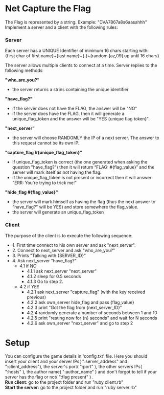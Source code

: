 Net Capture the Flag
=====================


The Flag is represented by a string. Example: "DVA7867a8s6aasahhh"
Implement a server and a client with the following rules:

### Server
Each server has a UNIQUE Identifier of minimum 16 chars starting with: {first char of first name}+{last name}+{.}+{random [az,09] up until 16 chars}

The server allows multiple clients to connect at a time.
Server replies to the following methods:

__"who_are_you?"__
- the server returns a strins containing the unique identifier

__"have_flag?"__
- if the server does not have the FLAG, the answer will be "NO"
- if the server does have the FLAG, then it will generate a unique_flag_token and the answer will be "YES {unique flag token}".

__"next_server"__
- the server will choose RANDOMLY the IP of a next server. The answer to this request cannot be its own IP.

__"capture_flag #{unique_flag_token}"__
- if unique_flag_token is correct (the one generated when asking the question "have_flag?") then it will return “FLAG: #{flag_value}” and the server will mark itself as not having the flag.
- if the unique_flag_token is not present or incorrect then it will answer "ERR: You're trying to trick me!"

__"hide_flag #{flag_value}"__
- the server will mark himself as having the flag (thus the next answer to "have_flag?" will be YES) and store somewhere the flag_value.
- the server will generate an unique_flag_token

### Client

The purpose of the client is to execute the following sequence:
<ul>
  <li>1. First time connect to his own server and ask "next_server".</li>
  <li>2. Connect to next_server and ask "who_are_you?"</li>
  <li>3. Prints "Talking with {SERVER_ID}"</li>
  <li>4. Ask next_server "have_flag?"
    <ul>
      <li>4.1 if NO
        <ul>
          <li>4.1.1 ask next_server "next_server"</li>
          <li>4.1.2 sleep for 0.5 seconds</li>
          <li>4.1.3 Go to step 2.</li>
        </ul>
      </li>
      <li>4.2 if YES
        <ul>
          <li>4.2.1 ask next_server "capture_flag" (with the key received previous)</li>
          <li>4.2.2 ask own_server hide_flag and pass {flag_value}</li>
          <li>4.2.3 print "Got the flag from {next_server_ID}"</li>
          <li>4.2.4 randomly generate a number of seconds between 1 and 10</li>
          <li>4.2.5 print "resting now for {n} seconds" and wait for N seconds</li>
          <li>4.2.6 ask own_server "next_server" and go to step 2</li>
        </ul>
      </li>
    </ul>
  </li>
</ul>

Setup
=====================
You can configure the game details in 'config.txt' file. Here you should insert your client and your server IPs( ":server_address" and ":client_address"), the server's port( ":port" ), the other servers IPs( ":hosts" ), the author name( ":author_name" ) and don't forgot to tell if your server has the flag or not( ":flag present" ) . <br>
__Run client__: go to the project folder and run "ruby client.rb"<br>
__Start the server__: go to the project folder and run "ruby server.rb"
